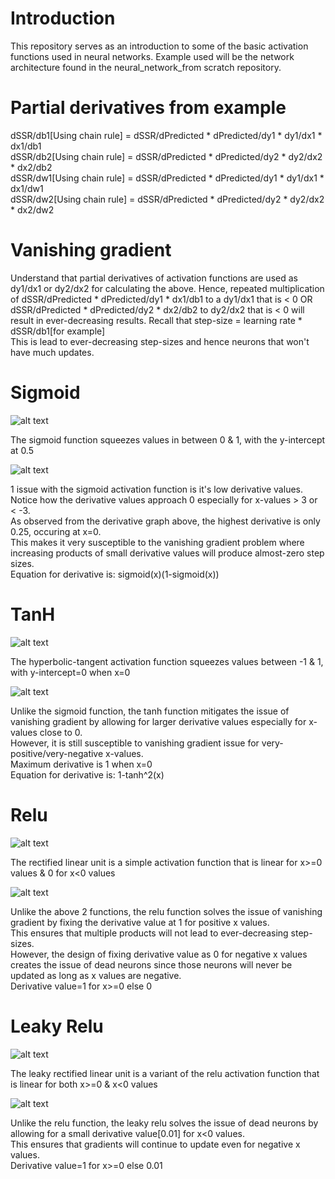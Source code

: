 # Introduction
This repository serves as an introduction to some of the basic activation functions used in neural networks.
Example used will be the network architecture found in the neural_network_from scratch repository.

# Partial derivatives from example
dSSR/db1[Using chain rule] = dSSR/dPredicted * dPredicted/dy1 * dy1/dx1 * dx1/db1 \
dSSR/db2[Using chain rule] = dSSR/dPredicted * dPredicted/dy2 * dy2/dx2 * dx2/db2 \
dSSR/dw1[Using chain rule] = dSSR/dPredicted * dPredicted/dy1 * dy1/dx1 * dx1/dw1 \
dSSR/dw2[Using chain rule] = dSSR/dPredicted * dPredicted/dy2 * dy2/dx2 * dx2/dw2 

# Vanishing gradient
Understand that partial derivatives of activation functions are used as dy1/dx1 or dy2/dx2 for calculating the above.
Hence, repeated multiplication of dSSR/dPredicted * dPredicted/dy1 * dx1/db1 to a dy1/dx1 that is < 0 OR
dSSR/dPredicted * dPredicted/dy2 * dx2/db2 to dy2/dx2 that is < 0 will result in ever-decreasing results.
Recall that step-size = learning rate * dSSR/db1[for example] \
This is lead to ever-decreasing step-sizes and hence neurons that won't have much updates.

# Sigmoid
![alt text](https://github.com/kwquan/activation_functions/blob/main/sigmoid.jpeg)

The sigmoid function squeezes values in between 0 & 1, with the y-intercept at 0.5

![alt text](https://github.com/kwquan/activation_functions/blob/main/sigmoid-derivative.jpeg)

1 issue with the sigmoid activation function is it's low derivative values. \
Notice how the derivative values approach 0 especially for x-values > 3 or < -3. \
As observed from the derivative graph above, the highest derivative is only 0.25, occuring at x=0. \
This makes it very susceptible to the vanishing gradient problem where increasing products of small derivative values will produce almost-zero step sizes. \
Equation for derivative is: sigmoid(x)(1-sigmoid(x))

# TanH
![alt text](https://github.com/kwquan/activation_functions/blob/main/tanh.png)

The hyperbolic-tangent activation function squeezes values between -1 & 1, with y-intercept=0 when x=0

![alt text](https://github.com/kwquan/activation_functions/blob/main/tanh-derivative.png)

Unlike the sigmoid function, the tanh function mitigates the issue of vanishing gradient by allowing for larger derivative values especially for x-values close to 0. \
However, it is still susceptible to vanishing gradient issue for very-positive/very-negative x-values. \
Maximum derivative is 1 when x=0 \
Equation for derivative is: 1-tanh^2(x)

# Relu
![alt text](https://github.com/kwquan/activation_functions/blob/main/relu.png)

The rectified linear unit is a simple activation function that is linear for x>=0 values & 0 for x<0 values

![alt text](https://github.com/kwquan/activation_functions/blob/main/relu-derivative.png)

Unlike the above 2 functions, the relu function solves the issue of vanishing gradient by fixing the derivative value at 1 for positive x values. \
This ensures that multiple products will not lead to ever-decreasing step-sizes. \
However, the design of fixing derivative value as 0 for negative x values creates the issue of dead neurons since those neurons will never be updated as long as x values are negative. \
Derivative value=1 for x>=0 else 0 

# Leaky Relu
![alt text](https://github.com/kwquan/activation_functions/blob/main/leaky-relu.png)

The leaky rectified linear unit is a variant of the relu activation function that is linear for both x>=0 & x<0 values

![alt text](https://github.com/kwquan/activation_functions/blob/main/leaky-relu-derivative.png)

Unlike the relu function, the leaky relu solves the issue of dead neurons by allowing for a small derivative value[0.01] for x<0 values. \
This ensures that gradients will continue to update even for negative x values. \
Derivative value=1 for x>=0 else 0.01

